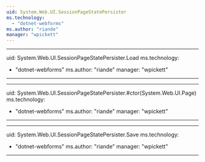 ```yaml
---
uid: System.Web.UI.SessionPageStatePersister
ms.technology: 
  - "dotnet-webforms"
ms.author: "riande"
manager: "wpickett"
---
```


---
uid: System.Web.UI.SessionPageStatePersister.Load
ms.technology: 
  - "dotnet-webforms"
ms.author: "riande"
manager: "wpickett"
---

---
uid: System.Web.UI.SessionPageStatePersister.#ctor(System.Web.UI.Page)
ms.technology: 
  - "dotnet-webforms"
ms.author: "riande"
manager: "wpickett"
---

---
uid: System.Web.UI.SessionPageStatePersister.Save
ms.technology: 
  - "dotnet-webforms"
ms.author: "riande"
manager: "wpickett"
---
